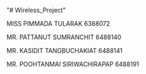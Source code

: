 "# Wireless_Project" 

MISS PIMMADA TULARAK 6388072 

MR. PATTANUT SUMRANCHIT 6488140 

MR. KASIDIT TANGBUCHAKIAT 6488141 

MR. POOHTANMAI SIRIWACHIRAPAP 6488191
